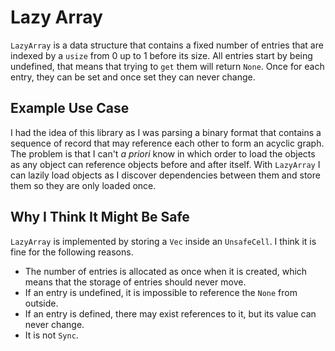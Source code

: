 # Lazy Array

`LazyArray` is a data structure that contains a fixed number of entries that are indexed by a `usize` from 0 up to 1 before its size. All entries start by being undefined, that means that trying to `get` them will return `None`. Once for each entry, they can be set and once set they can never change.

## Example Use Case

I had the idea of this library as I was parsing a binary format that contains a sequence of record that may reference each other to form an acyclic graph. The problem is that I can't _a priori_ know in which order to load the objects as any object can reference objects before and after itself. With `LazyArray` I can lazily load objects as I discover dependencies between them and store them so they are only loaded once.

## Why I Think It Might Be Safe

`LazyArray` is implemented by storing a `Vec` inside an `UnsafeCell`. I think it is fine for the following reasons.

* The number of entries is allocated as once when it is created, which means that the storage of entries should never move.
* If an entry is undefined, it is impossible to reference the `None` from outside.
* If an entry is defined, there may exist references to it, but its value can never change.
* It is not `Sync`.
